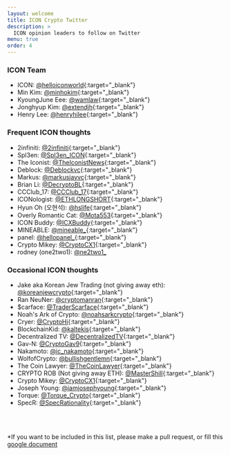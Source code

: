 ```yaml
---
layout: welcome
title: ICON Crypto Twitter
description: >
  ICON opinion leaders to follow on Twitter
menu: true
order: 4
---
```

### ICON Team

*   ICON: [@helloiconworld](https://www.twitter.com/helloiconworld){:target="_blank"}
*   Min Kim: [@minhokim](https://www.twitter.com/minhokim){:target="_blank"}
*   KyoungJune Eee: [@wamlaw](https://www.twitter.com/wamlaw){:target="_blank"}
*   Jonghyup Kim: [@extendjh](https://www.twitter.com/extendjh){:target="_blank"}
*   Henry Lee: [@henryhilee](https://www.twitter.com/henryhilee){:target="_blank"}

### Frequent ICON thoughts

*   2infiniti: [@2infiniti](https://www.twitter.com/2infiniti){:target="_blank"} 
*   Spl3en: [@Spl3en_ICON](https://www.twitter.com/Spl3en_ICON){:target="_blank"}
*   The Iconist: [@TheIconistNews](https://twitter.com/TheIconistNews){:target="_blank"} 
*   Deblock: [@Deblockvc](https://www.twitter.com/Deblockvc){:target="_blank"}
*   Markus: [@markusjayvc](https://www.twitter.com/markusjayvc){:target="_blank"}
*   Brian Li: [@DecryptoBL](https://www.twitter.com/DecryptoBL){:target="_blank"}
*   CCClub_17: [@CCClub_17](https://www.twitter.com/CCClub_17){:target="_blank"}
*   ICONologist: [@ETHLONGSHORT](https://www.twitter.com/ETHLONGSHORT){:target="_blank"}
*   Hyun Oh (오현석): [@hslife](https://www.twitter.com/hslife){:target="_blank"}
*   Overly Romantic Cat: [@Mota553](https://www.twitter.com/Mota553){:target="_blank"}
*   ICON Buddy: [@ICXBuddy](https://www.twitter.com/ICXBuddy){:target="_blank"}
*   MINEABLE: [@mineable_](https://www.twitter.com/mineable_){:target="_blank"}
*   panel: [@hellopanel_](https://www.twitter.com/hellopanel_){:target="_blank"}
*   Crypto Mikey: [@CryptoCX1](https://www.twitter.com/CryptoCX1){:target="_blank"}
*   rodney (one2two1): <a href="https://www.twitter.com/ne2two1_" target="_blank">@ne2two1_</a>


### Occasional ICON thoughts

*   Jake aka Korean Jew Trading (not giving away eth): [@koreanjewcrypto](https://www.twitter.com/koreanjewcrypto){:target="_blank"}
*   Ran NeuNer: [@cryptomanran](https://www.twitter.com/cryptomanran){:target="_blank"}
*   $carface: [@TraderScarface](https://www.twitter.com/TraderScarface){:target="_blank"}
*   Noah's Ark of Crypto: [@noahsarkcrypto](https://www.twitter.com/noahsarkcrypto){:target="_blank"}
*   Cryer: [@CryptoHi](https://www.twitter.com/CryptoHi){:target="_blank"}
*   BlockchainKid: [@kaltekis](https://www.twitter.com/kaltekis){:target="_blank"}
*   Decentralized TV: [@DecentralizedTV](https://www.twitter.com/DecentralizedTV){:target="_blank"}
*   Gav-N: [@CryptoGav9](https://www.twitter.com/CryptoGav9){:target="_blank"}
*   Nakamoto: [@ic_nakamoto](https://www.twitter.com/ic_nakamoto){:target="_blank"}
*   WolfofCrypto: [@bullishgentlemn](https://www.twitter.com/bullishgentlemn){:target="_blank"}
*   The Coin Lawyer: [@TheCoinLawyer](https://www.twitter.com/TheCoinLawyer){:target="_blank"}
*   CRYPTO ROB (Not giving away ETH): [@MasterShill](https://www.twitter.com/MasterShill){:target="_blank"}
*   Crypto Mikey: [@CryptoCX1](https://www.twitter.com/CryptoCX1){:target="_blank"}
*   Joseph Young: [@iamjosephyoung](https://www.twitter.com/iamjosephyoung){:target="_blank"}
*   Torque: [@Torque_Crypto](https://www.twitter.com/Torque_Crypto){:target="_blank"}
*   SpecR: [@SpecRationality](https://www.twitter.com/SpecRationality){:target="_blank"}


<br /><br />

*If you want to be included in this list, please make a pull request, or fill this [google document](https://docs.google.com/document/d/1VmrG0QtAd_Vb8L6fwXOYAQWSIlm97yPNoPutrSHCrm8/edit?usp=sharing)